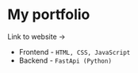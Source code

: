 # My portfolio

Link to website -> 

- Frontend - `HTML, CSS, JavaScript`
- Backend - `FastApi (Python)`
